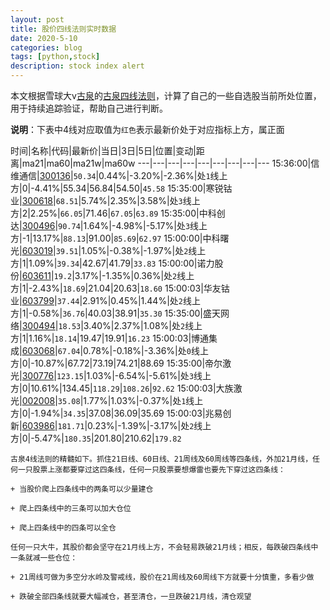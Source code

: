 ```yaml
---
layout: post
title: 股价四线法则实时数据
date: 2020-5-10
categories: blog
tags: [python,stock]
description: stock index alert
---
```



本文根据雪球大v[古泉](https://xueqiu.com/u/7148646888)的[古泉四线法则](https://xueqiu.com/7148646888/130498192)，计算了自己的一些自选股当前所处位置，用于持续追踪验证，帮助自己进行判断。

**说明**：下表中4线对应取值为`红色`表示最新价处于对应指标上方，属正面

时间|名称|代码|最新价|当日|3日|5日|位置|变动|距离|ma21|ma60|ma21w|ma60w
---|---|---|---|---|---|---|---|---
15:36:00|信维通信|[300136](https://xueqiu.com/S/SZ300136)|`50.34`|0.44%|-3.20%|-2.36%|处`1`线上方|0|-4.41%|55.34|56.84|54.50|`45.58`
15:35:00|寒锐钴业|[300618](https://xueqiu.com/S/SZ300618)|`68.51`|5.74%|2.35%|3.58%|处`3`线上方|2|2.25%|`66.05`|71.46|`67.05`|`63.89`
15:35:00|中科创达|[300496](https://xueqiu.com/S/SZ300496)|`90.74`|1.64%|-4.98%|-5.17%|处`3`线上方|-1|13.17%|`88.13`|91.00|`85.69`|`62.97`
15:00:00|中科曙光|[603019](https://xueqiu.com/S/SH603019)|`39.51`|1.05%|-0.38%|-1.97%|处`2`线上方|1|1.09%|`39.34`|42.67|41.79|`33.83`
15:00:00|诺力股份|[603611](https://xueqiu.com/S/SH603611)|`19.2`|3.17%|-1.35%|0.36%|处`2`线上方|1|-2.43%|`18.69`|21.04|20.63|`18.60`
15:00:03|华友钴业|[603799](https://xueqiu.com/S/SH603799)|`37.44`|2.91%|0.45%|1.44%|处`2`线上方|1|-0.58%|`36.76`|40.03|38.91|`35.30`
15:35:00|盛天网络|[300494](https://xueqiu.com/S/SZ300494)|`18.53`|3.40%|2.37%|1.08%|处`2`线上方|1|1.16%|`18.14`|19.47|19.91|`16.23`
15:00:03|博通集成|[603068](https://xueqiu.com/S/SH603068)|`67.04`|0.78%|-0.18%|-3.36%|处`0`线上方|0|-10.87%|67.72|73.19|74.21|88.69
15:35:00|帝尔激光|[300776](https://xueqiu.com/S/SZ300776)|`123.15`|1.03%|-6.54%|-5.61%|处`3`线上方|0|10.61%|134.45|`118.29`|`108.26`|`92.62`
15:00:03|大族激光|[002008](https://xueqiu.com/S/SZ002008)|`35.08`|1.77%|1.03%|-0.37%|处`1`线上方|0|-1.94%|`34.35`|37.08|36.09|35.69
15:00:03|兆易创新|[603986](https://xueqiu.com/S/SH603986)|`181.71`|0.23%|-1.39%|-3.17%|处`2`线上方|0|-5.47%|`180.35`|201.80|210.62|`179.82`

```
古泉4线法则的精髓如下。抓住21日线、60日线、21周线及60周线等四条线，外加21月线，任何一只股票上涨都要穿过这四条线，任何一只股票要想爆雷也要先下穿过这四条线：

+ 当股价爬上四条线中的两条可以少量建仓

+ 爬上四条线中的三条可以加大仓位

+ 爬上四条线中的四条可以全仓

任何一只大牛，其股价都会坚守在21月线上方，不会轻易跌破21月线；相反，每跌破四条线中一条就减一些仓位：

+ 21周线可做为多空分水岭及警戒线，股价在21周线及60周线下方就要十分慎重，多看少做

+ 跌破全部四条线就要大幅减仓，甚至清仓，一旦跌破21月线，清仓观望
```
